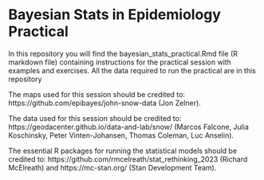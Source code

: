<h1> Bayesian Stats in Epidemiology Practical </h1>

<p> In this repository you will find the bayesian_stats_practical.Rmd file (R markdown file) containing instructions for the practical session with examples and exercises. All the data required to run the practical are in this repository </p>

<p> The maps used for this session should be credited to: https://github.com/epibayes/john-snow-data (Jon Zelner). </p>

<p> The data used for this session should be credited to: https://geodacenter.github.io/data-and-lab/snow/ (Marcos Falcone, Julia Koschinsky, Peter Vinten-Johansen, Thomas Coleman, Luc Anselin). </p>

<p> The essential R packages for running the statistical models should be credited to: https://github.com/rmcelreath/stat_rethinking_2023 (Richard McElreath) and https://mc-stan.org/ (Stan Development Team). </p>
